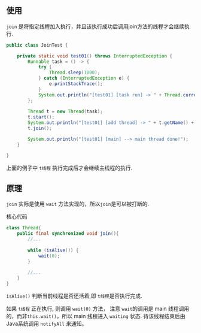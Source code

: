 
## 使用

`join` 是将指定线程加入执行，并且该执行成功后调用join方法的线程才会继续执行.

```java
public class JoinTest {

	private static void test01() throws InterruptedException {
		Runnable task = () -> {
			try {
				Thread.sleep(1000);
			} catch (InterruptedException e) {
				e.printStackTrace();
			}
			System.out.println("[test01] [task run] -> " + Thread.currentThread().getName());
		};
		
		Thread t = new Thread(task);
        t.start();
        System.out.println("[test01] [add thread] -> " + t.getName() + " [start] & [join]");
        t.join();

		System.out.println("[test01] [main] --> main thread done!");
	}

}
```

上面的例子中 `t线程` 执行完成后才会继续主线程的执行.

## 原理

`join` 实际是使用 `wait` 方法实现的，所以`join`是可以被打断的.

核心代码

```java
class Thread{
    public final synchronized void join(){
    	//...
    	
		while (isAlive()) {
            wait(0);
        }
        
        //...
	}
}
```

`isAlive()` 判断当前线程是否还活着,即 `t线程`是否执行完成.

如果 `t线程` 正在执行, 则调用 `wait(0)` 方法， 注意 `wait`的调用是 main 线程调用的，而非`this.wait()`，所以 main 线程进入 `waiting` 状态. 
待该线程结束后由Java系统调用 `notifyAll` 来通知。

